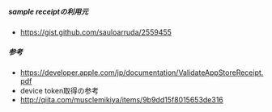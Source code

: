 ##### sample receiptの利用元

- https://gist.github.com/sauloarruda/2559455

##### 参考

- https://developer.apple.com/jp/documentation/ValidateAppStoreReceipt.pdf
- device token取得の参考
 - http://qiita.com/musclemikiya/items/9b9dd15f8015653de316
